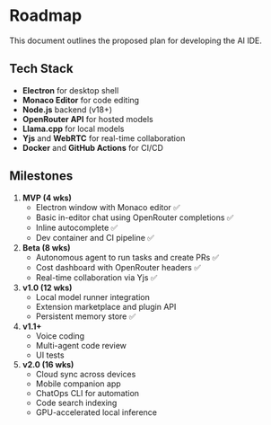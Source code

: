 # Roadmap

This document outlines the proposed plan for developing the AI IDE.

## Tech Stack
- **Electron** for desktop shell
- **Monaco Editor** for code editing
- **Node.js** backend (v18+)
- **OpenRouter API** for hosted models
- **Llama.cpp** for local models
- **Yjs** and **WebRTC** for real-time collaboration
- **Docker** and **GitHub Actions** for CI/CD

## Milestones
1. **MVP (4 wks)**
   - Electron window with Monaco editor ✅
   - Basic in-editor chat using OpenRouter completions ✅
   - Inline autocomplete ✅
   - Dev container and CI pipeline ✅
2. **Beta (8 wks)**
   - Autonomous agent to run tasks and create PRs ✅
   - Cost dashboard with OpenRouter headers ✅
   - Real-time collaboration via Yjs ✅
3. **v1.0 (12 wks)**
   - Local model runner integration
   - Extension marketplace and plugin API
   - Persistent memory store ✅
4. **v1.1+**
   - Voice coding
   - Multi-agent code review
   - UI tests
5. **v2.0 (16 wks)**
   - Cloud sync across devices
   - Mobile companion app
   - ChatOps CLI for automation
   - Code search indexing
   - GPU-accelerated local inference
